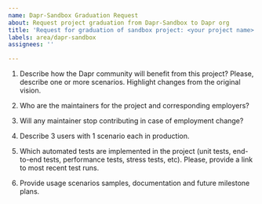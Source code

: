 ```yaml
---
name: Dapr-Sandbox Graduation Request
about: Request project graduation from Dapr-Sandbox to Dapr org
title: 'Request for graduation of sandbox project: <your project name>'
labels: area/dapr-sandbox
assignees: ''

---
```


1. Describe how the Dapr community will benefit from this project? Please, describe one or more scenarios. Highlight changes from the original vision.
>

2. Who are the maintainers for the project and corresponding employers?
>

3. Will any maintainer stop contributing in case of employment change?
>

4. Describe 3 users with 1 scenario each in production.
>

5. Which automated tests are implemented in the project (unit tests, end-to-end tests, performance tests, stress tests, etc). Please, provide a link to most recent test runs.
>

6. Provide usage scenarios samples, documentation and future milestone plans.
>